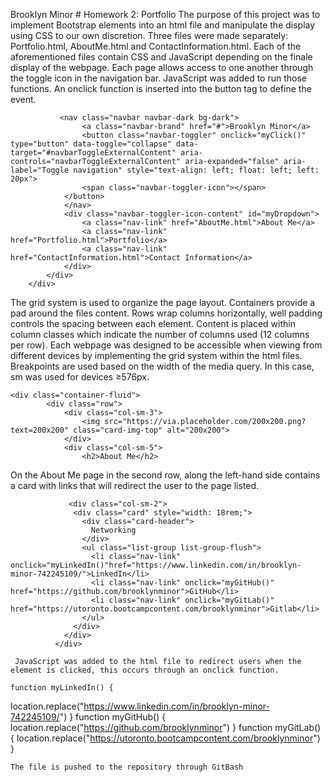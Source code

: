 Brooklyn Minor
                                                                  # Homework 2: Portfolio
The purpose of this project was to implement Bootstrap elements into an html file and manipulate the display using CSS to our own discretion.
Three files were made separately: Portfolio.html, AboutMe.html and ContactInformation.html. Each of the aforementioned files contain CSS and JavaScript depending on the finale display of the webpage. 
Each page allows access to one another through the toggle icon in the navigation bar. JavaScript was added to run those functions. An onclick function is inserted into the button tag to define the event. 
```
           <nav class="navbar navbar-dark bg-dark">
                <a class="navbar-brand" href="#">Brooklyn Minor</a>
                <button class="navbar-toggler" onclick="myClick()" type="button" data-toggle="collapse" data-target="#navbarToggleExternalContent" aria-controls="navbarToggleExternalContent" aria-expanded="false" aria-label="Toggle navigation" style="text-align: left; float: left; left: 20px">
                <span class="navbar-toggler-icon"></span>
            </button>
            </nav>
            <div class="navbar-toggler-icon-content" id="myDropdown">
                <a class="nav-link" href="AboutMe.html">About Me</a>
                <a class="nav-link" href="Portfolio.html">Portfolio</a>
                <a class="nav-link" href="ContactInformation.html">Contact Information</a>
            </div>
        </div>
    </div>
```
The grid system is used to organize the page layout. Containers provide a pad around the files content. Rows wrap columns horizontally, well padding controls the spacing between each element. Content is placed within column classes which indicate the number of columns used (12 columns per row). 
Each webpage was designed to be accessible when viewing from different devices by implementing the grid system within the html files. Breakpoints are used based on the width of the media query. In this case, sm was used for devices ≥576px.  
```
<div class="container-fluid">
        <div class="row">
            <div class="col-sm-3">
                <img src="https://via.placeholder.com/200x200.png?text=200x200" class="card-img-top" alt="200x200">
            </div>
            <div class="col-sm-5">
                <h2>About Me</h2>
```
On the About Me page in the second row, along the left-hand side contains a card with links that will redirect the user to the page listed.
```
             <div class="col-sm-2">
              <div class="card" style="width: 18rem;">
                <div class="card-header">
                  Networking
                </div>
                <ul class="list-group list-group-flush">
                  <li class="nav-link" onclick="myLinkedIn()"href="https://www.linkedin.com/in/brooklyn-minor-742245109/">LinkedIn</li>
                  <li class="nav-link" onclick="myGitHub()" href="https://github.com/brooklynminor">GitHub</li>
                  <li class="nav-link" onclick="myGitLab()" href="https://utoronto.bootcampcontent.com/brooklynminor">Gitlab</li>
                </ul>
              </div>
            </div>
          </div>

 JavaScript was added to the html file to redirect users when the element is clicked, this occurs through an onclick function. 
```
    function myLinkedIn() {
  location.replace("https://www.linkedin.com/in/brooklyn-minor-742245109/")
}
   function myGitHub() {
  location.replace("https://github.com/brooklynminor")
}
    function myGitLab() {
  location.replace("https://utoronto.bootcampcontent.com/brooklynminor")
}

```
The file is pushed to the repository through GitBash
